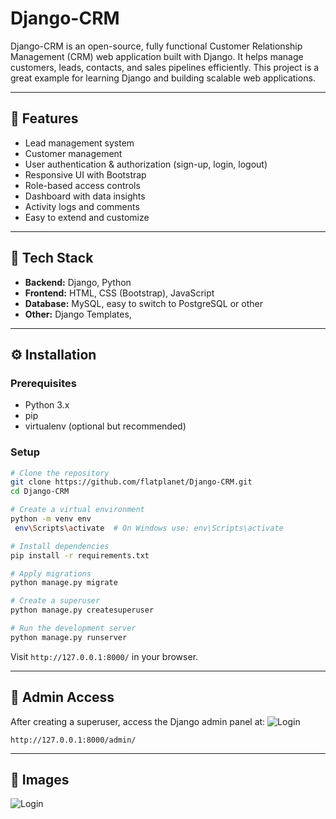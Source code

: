 
# Django-CRM

Django-CRM is an open-source, fully functional Customer Relationship Management (CRM) web application built with Django. It helps manage customers, leads, contacts, and sales pipelines efficiently. This project is a great example for learning Django and building scalable web applications.

---

## 🚀 Features

- Lead management system  
- Customer management  
- User authentication & authorization (sign-up, login, logout)  
- Responsive UI with Bootstrap  
- Role-based access controls  
- Dashboard with data insights  
- Activity logs and comments  
- Easy to extend and customize  

---

## 🔧 Tech Stack

- **Backend:** Django, Python  
- **Frontend:** HTML, CSS (Bootstrap), JavaScript  
- **Database:** MySQL, easy to switch to PostgreSQL or other
- **Other:** Django Templates, 

---

## ⚙️ Installation

### Prerequisites
- Python 3.x
- pip
- virtualenv (optional but recommended)

### Setup

```bash
# Clone the repository
git clone https://github.com/flatplanet/Django-CRM.git
cd Django-CRM

# Create a virtual environment
python -m venv env
 env\Scripts\activate  # On Windows use: env\Scripts\activate

# Install dependencies
pip install -r requirements.txt

# Apply migrations
python manage.py migrate

# Create a superuser
python manage.py createsuperuser

# Run the development server
python manage.py runserver
```

Visit `http://127.0.0.1:8000/` in your browser.

---



## 🔑 Admin Access

After creating a superuser, access the Django admin panel at:  ![Login](https://github.com/user-attachments/assets/1df0f2a5-4553-49d3-b0b7-ab4a19980355)

`http://127.0.0.1:8000/admin/`

---

## 🔑 Images 
 ![Login](https://github.com/user-attachments/assets/1df0f2a5-4553-49d3-b0b7-ab4a19980355)
